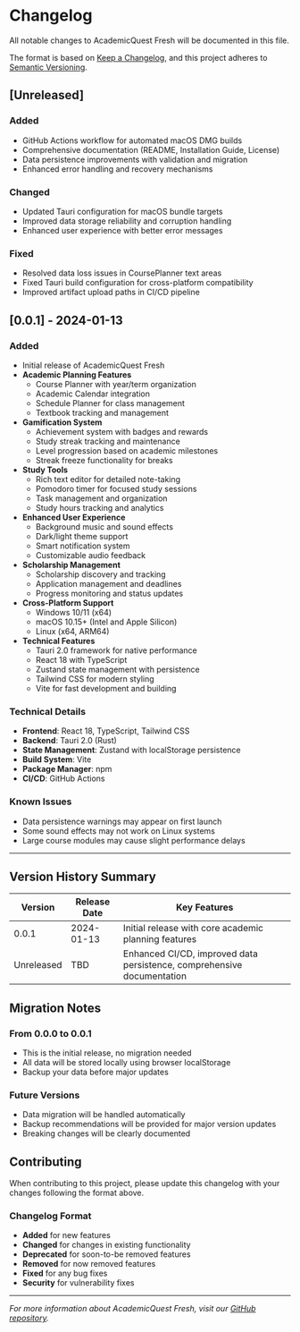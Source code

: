 # Changelog

All notable changes to AcademicQuest Fresh will be documented in this file.

The format is based on [Keep a Changelog](https://keepachangelog.com/en/1.0.0/),
and this project adheres to [Semantic Versioning](https://semver.org/spec/v2.0.0.html).

## [Unreleased]

### Added
- GitHub Actions workflow for automated macOS DMG builds
- Comprehensive documentation (README, Installation Guide, License)
- Data persistence improvements with validation and migration
- Enhanced error handling and recovery mechanisms

### Changed
- Updated Tauri configuration for macOS bundle targets
- Improved data storage reliability and corruption handling
- Enhanced user experience with better error messages

### Fixed
- Resolved data loss issues in CoursePlanner text areas
- Fixed Tauri build configuration for cross-platform compatibility
- Improved artifact upload paths in CI/CD pipeline

## [0.0.1] - 2024-01-13

### Added
- Initial release of AcademicQuest Fresh
- **Academic Planning Features**
  - Course Planner with year/term organization
  - Academic Calendar integration
  - Schedule Planner for class management
  - Textbook tracking and management
- **Gamification System**
  - Achievement system with badges and rewards
  - Study streak tracking and maintenance
  - Level progression based on academic milestones
  - Streak freeze functionality for breaks
- **Study Tools**
  - Rich text editor for detailed note-taking
  - Pomodoro timer for focused study sessions
  - Task management and organization
  - Study hours tracking and analytics
- **Enhanced User Experience**
  - Background music and sound effects
  - Dark/light theme support
  - Smart notification system
  - Customizable audio feedback
- **Scholarship Management**
  - Scholarship discovery and tracking
  - Application management and deadlines
  - Progress monitoring and status updates
- **Cross-Platform Support**
  - Windows 10/11 (x64)
  - macOS 10.15+ (Intel and Apple Silicon)
  - Linux (x64, ARM64)
- **Technical Features**
  - Tauri 2.0 framework for native performance
  - React 18 with TypeScript
  - Zustand state management with persistence
  - Tailwind CSS for modern styling
  - Vite for fast development and building

### Technical Details
- **Frontend**: React 18, TypeScript, Tailwind CSS
- **Backend**: Tauri 2.0 (Rust)
- **State Management**: Zustand with localStorage persistence
- **Build System**: Vite
- **Package Manager**: npm
- **CI/CD**: GitHub Actions

### Known Issues
- Data persistence warnings may appear on first launch
- Some sound effects may not work on Linux systems
- Large course modules may cause slight performance delays

---

## Version History Summary

| Version | Release Date | Key Features |
|---------|--------------|--------------|
| 0.0.1   | 2024-01-13   | Initial release with core academic planning features |
| Unreleased | TBD | Enhanced CI/CD, improved data persistence, comprehensive documentation |

## Migration Notes

### From 0.0.0 to 0.0.1
- This is the initial release, no migration needed
- All data will be stored locally using browser localStorage
- Backup your data before major updates

### Future Versions
- Data migration will be handled automatically
- Backup recommendations will be provided for major version updates
- Breaking changes will be clearly documented

## Contributing

When contributing to this project, please update this changelog with your changes following the format above.

### Changelog Format
- **Added** for new features
- **Changed** for changes in existing functionality
- **Deprecated** for soon-to-be removed features
- **Removed** for now removed features
- **Fixed** for any bug fixes
- **Security** for vulnerability fixes

---

*For more information about AcademicQuest Fresh, visit our [GitHub repository](https://github.com/Rensjo/AcademicQuest-Fresh).*
